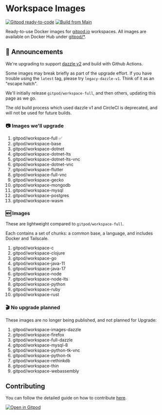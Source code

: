 # Workspace Images

[![Gitpod ready-to-code](https://img.shields.io/badge/Gitpod-ready--to--code-908a85?logo=gitpod)](https://gitpod.io/#https://github.com/gitpod-io/workspace-images)
[![Build from Main](https://github.com/gitpod-io/workspace-images/actions/workflows/push-main.yml/badge.svg)](https://github.com/gitpod-io/workspace-images/actions/workflows/push-main.yml)

Ready-to-use Docker images for [gitpod.io](https://www.gitpod.io) workspaces. All images are available on Docker Hub under [gitpod/*](https://hub.docker.com/u/gitpod).


## 📢 Announcements

We're upgrading to support [dazzle v2](https://github.com/gitpod-io/dazzle) and build with Github Actions.

Some images may break briefly as part of the upgrade effort. If you have trouble using the `latest` tag, please try `legacy-dazzle-v1`. Think of it as an "escape hatch".

We'll initially release `gitpod/workspace-full`, and then others, updating this page as we go.

The old build process which used dazzle v1 and CircleCI is deprecated, and will not be used for future builds.

### 📷 Images we'll upgrade

1. gitpod/workspace-full ✅
1. gitpod/workspace-base
1. gitpod/workspace-dotnet
1. gitpod/workspace-dotnet-lts
1. gitpod/workspace-dotnet-lts-vnc
1. gitpod/workspace-dotnet-vnc
1. gitpod/workspace-flutter
1. gitpod/workspace-full-vnc
1. gitpod/workspace-gecko
1. gitpod/workspace-mongodb
1. gitpod/workspace-mysql
1. gitpod/workspace-postgres
1. gitpod/workspace-wasm

### 🆕 Images

These are lightweight compared to `gitpod/workspace-full`.

Each contains a set of chunks: a common base, a language, and includes Docker and Tailscale.

1. gitpod/workspace-c
1. gitpod/workspace-clojure
1. gitpod/workspace-go
1. gitpod/workspace-java-11
1. gitpod/workspace-java-17
1. gitpod/workspace-node
1. gitpod/workspace-node-lts
1. gitpod/workspace-python
1. gitpod/workspace-ruby
1. gitpod/workspace-rust

### 🎬 No upgrade planned

These images are no longer being published, and not planned for Upgrade:

1. gitpod/workspace-images-dazzle
1. gitpod/workspace-firefox
1. gitpod/workspace-full-dazzle
1. gitpod/workspace-mysql-8
1. gitpod/workspace-python-tk-vnc
1. gitpod/workspace-python-tk
1. gitpod/workspace-rethinkdb
1. gitpod/workspace-thin
1. gitpod/workspace-webassembly

## Contributing
You can follow the detailed guide on how to contribute [here](CONTRIBUTING.md).

[![Open in Gitpod](https://gitpod.io/button/open-in-gitpod.svg)](https://gitpod.io/#https://github.com/gitpod-io/workspace-images)
